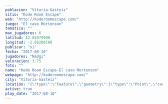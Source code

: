 ```yaml
---
poblacion: "Vitoria-Gasteiz"
sitio: "Kode Room Escape"
web: "http://koderoomescape.com/"
juego: "El caso Mortenson"
tematica: ""
max_jugadores: 6
latitud: 42.85079900
longitud: -2.68280100
publicar: "si"
fecha: "2017-08-10"
jugadores: "Nadgi"
valoracion: 3.75
foto: ""
name: "Kode Room Escape-El caso Mortenson"
webpage: "http://koderoomescape.com/"
city: "Vitoria-Gasteiz"
location: "{\"type\":\"Feature\",\"geometry\":{\"type\":\"Point\",\"coordinates\":[\"42,85079900\",\"-2,68280100\"]}}"
active: true
play_date: "2017-08-10"
---
```

